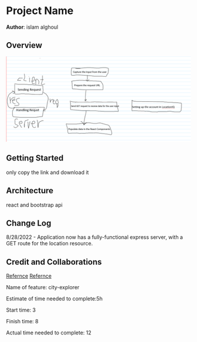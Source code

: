 # Project Name

**Author**: islam alghoul

## Overview
![overview](./src/assits/task%206.png)
## Getting Started
only copy the link and download it
## Architecture
react and bootstrap api

## Change Log

8/28/2022 - Application now has a fully-functional express server, with a GET route for the location resource.

## Credit and Collaborations


[Refernce](https://github.com/LTUC/amman-301d35/tree/main/class-06/demos/my-app)
[Refernce](https://react-bootstrap.github.io/)

Name of feature: city-explorer

Estimate of time needed to complete:5h

Start time: 3

Finish time: 8

Actual time needed to complete: 12